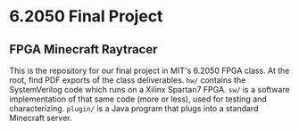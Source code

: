 # 6.2050 Final Project
## FPGA Minecraft Raytracer

This is the repository for our final project in MIT's 6.2050 FPGA class. At the root, find PDF exports of the class deliverables. `hw/` contains the SystemVerilog code which runs on a Xilinx Spartan7 FPGA. `sw/` is a software implementation of that same code (more or less), used for testing and characterizing. `plugin/` is a Java program that plugs into a standard Minecraft server.
